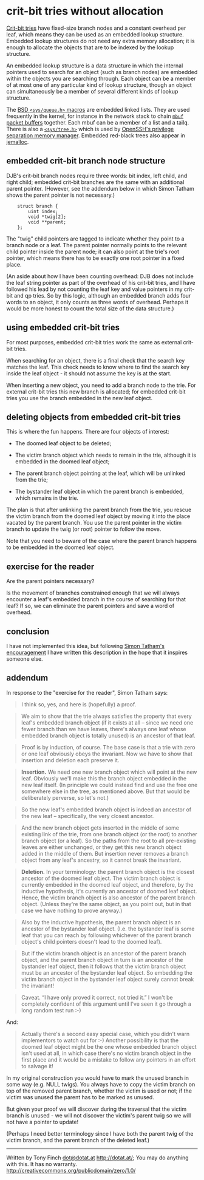 crit-bit tries without allocation
=================================

[Crit-bit tries](http://cr.yp.to/critbit.html) have fixed-size branch
nodes and a constant overhead per leaf, which means they can be used
as an embedded lookup structure. Embedded lookup structures do not
need any extra memory allocation; it is enough to allocate the objects
that are to be indexed by the lookup structure.

An embedded lookup structure is a data structure in which the internal
pointers used to search for an object (such as branch nodes) are
embedded within the objects you are searching through. Each object can
be a member of at most one of any particular kind of lookup structure,
though an object can simultaneously be a member of several different
kinds of lookup structure.

The [BSD `<sys/queue.h>`
macros](https://svnweb.freebsd.org/base/head/sys/sys/queue.h?view=markup)
are embedded linked lists. They are used frequently in the kernel, for
instance in the network stack to chain [`mbuf` packet
buffers](https://svnweb.freebsd.org/base/head/sys/sys/mbuf.h?view=markup#l178)
together. Each mbuf can be a member of a list and a tailq. There is
also a
[`<sys/tree.h>`](http://cvsweb.openbsd.org/cgi-bin/cvsweb/src/sys/sys/tree.h?rev=HEAD&content-type=text/x-cvsweb-markup)
which is used by [OpenSSH's privilege separation memory
manager](http://cvsweb.openbsd.org/cgi-bin/cvsweb/src/usr.bin/ssh/monitor_mm.h?rev=HEAD&content-type=text/x-cvsweb-markup). Embedded red-black trees also appear in [jemalloc](https://github.com/jemalloc/jemalloc/blob/HEAD/include/jemalloc/internal/rb.h).


embedded crit-bit branch node structure
---------------------------------------

DJB's crit-bit branch nodes require three words: bit index, left
child, and right child; embedded crit-bit branches are the same with
an additional parent pointer. (However, see the addendum below in
which Simon Tatham shows the parent pointer is not necessary.)

        struct branch {
            uint index;
            void *twig[2];
            void **parent;
        };

The "twig" child pointers are tagged to indicate whether they point to
a branch node or a leaf. The parent pointer normally points to the
relevant child pointer inside the parent node; it can also point at
the trie's root pointer, which means there has to be exactly one root
pointer in a fixed place.

(An aside about how I have been counting overhead: DJB does not
include the leaf string pointer as part of the overhead of his
crit-bit tries, and I have followed his lead by not counting the leaf
key and value pointers in my crit-bit and qp tries. So by this logic,
although an embedded branch adds four words to an object, it only
counts as three words of overhead. Perhaps it would be more honest to
count the total size of the data structure.)


using embedded crit-bit tries
-----------------------------

For most purposes, embedded crit-bit tries work the same as external
crit-bit tries.

When searching for an object, there is a final check that the search
key matches the leaf. This check needs to know where to find the
search key inside the leaf object - it should not assume the key is at
the start.

When inserting a new object, you need to add a branch node to the
trie. For external crit-bit tries this new branch is allocated; for
embedded crit-bit tries you use the branch embedded in the new leaf
object.


deleting objects from embedded crit-bit tries
---------------------------------------------

This is where the fun happens. There are four objects of interest:

* The doomed leaf object to be deleted;

* The victim branch object which needs to remain in the trie, although
  it is embedded in the doomed leaf object;

* The parent branch object pointing at the leaf, which will be
  unlinked from the trie;

* The bystander leaf object in which the parent branch is embedded,
  which remains in the trie.

The plan is that after unlinking the parent branch from the trie, you
rescue the victim branch from the doomed leaf object by moving it into
the place vacated by the parent branch. You use the parent pointer in
the victim branch to update the twig (or root) pointer to follow the
move.

Note that you need to beware of the case where the parent branch
happens to be embedded in the doomed leaf object.


exercise for the reader
-----------------------

Are the parent pointers necessary?

Is the movement of branches constrained enough that we will always
encounter a leaf's embedded branch in the course of searching for that
leaf? If so, we can eliminate the parent pointers and save a word of
overhead.


conclusion
----------

I have not implemented this idea, but following [Simon Tatham's
encouragement](http://fanf.livejournal.com/137283.html) I have written
this description in the hope that it inspires someone else.


addendum
--------

In response to the "exercise for the reader", Simon Tatham says:

> I think so, yes, and here is (hopefully) a proof.

> We aim to show that the trie always satisfies the property that
> every leaf's embedded branch object (if it exists at all – since we
> need one fewer branch than we have leaves, there's always one leaf
> whose embedded branch object is totally unused) is an ancestor of
> that leaf.

> Proof is by induction, of course. The base case is that a trie with
> zero or one leaf obviously obeys the invariant. Now we have to show
> that insertion and deletion each preserve it.

> **Insertion.** We need one new branch object which will point at the new
> leaf. Obviously we'll make this the branch object embedded in the
> new leaf itself. (In principle we could instead find and use the
> free one somewhere else in the tree, as mentioned above. But that
> would be deliberately perverse, so let's not.)

> So the new leaf's embedded branch object is indeed an ancestor of
> the new leaf – specifically, the very closest ancestor.

> And the new branch object gets inserted in the middle of some
> existing link of the trie, from one branch object (or the root) to
> another branch object (or a leaf). So the paths from the root to all
> pre-existing leaves are either unchanged, or they get this new
> branch object added in the middle of them. But insertion never
> removes a branch object from any leaf's ancestry, so it cannot break
> the invariant.

> **Deletion.** In your terminology: the parent branch object is the
> closest ancestor of the doomed leaf object. The victim branch object
> is currently embedded in the doomed leaf object, and therefore, by
> the inductive hypothesis, it's currently an ancestor of doomed leaf
> object. Hence, the victim branch object is also ancestor of the
> parent branch object. (Unless they're the same object, as you point
> out, but in that case we have nothing to prove anyway.)

> Also by the inductive hypothesis, the parent branch object is an
> ancestor of the bystander leaf object. (I.e. the bystander leaf is
> some leaf that you can reach by following whichever of the parent
> branch object's child pointers doesn't lead to the doomed leaf).

> But if the victim branch object is an ancestor of the parent branch
> object, and the parent branch object in turn is an ancestor of the
> bystander leaf object, then it follows that the victim branch object
> must be an ancestor of the bystander leaf object. So embedding the
> victim branch object in the bystander leaf object surely cannot
> break the invariant!

> Caveat. “I have only proved it correct, not tried it.” I won't be
> completely confident of this argument until I've seen it go through
> a long random test run :-)

And:

> Actually there's a second easy special case, which you didn't warn
> implementors to watch out for :-) Another possibility is that the
> doomed leaf object might be the one whose embedded branch object
> isn't used at all, in which case there's no victim branch object in
> the first place and it would be a mistake to follow any pointers in
> an effort to salvage it!

In my original construction you would have to mark the unused branch
in some way (e.g. NULL twigs). You always have to copy the victim
branch on top of the removed parent branch, whether the victim is used
or not; if the victim was unused the parent has to be marked as
unused.

But given your proof we will discover during the traversal that the
victim branch is unused - we will not discover the victim's parent
twig so we will not have a pointer to update!

(Perhaps I need better terminology since I have both the parent twig
of the victim branch, and the parent branch of the deleted leaf.)

---------------------------------------------------------------------------

Written by Tony Finch <dot@dotat.at> <http://dotat.at/>;
You may do anything with this. It has no warranty.
<http://creativecommons.org/publicdomain/zero/1.0/>
